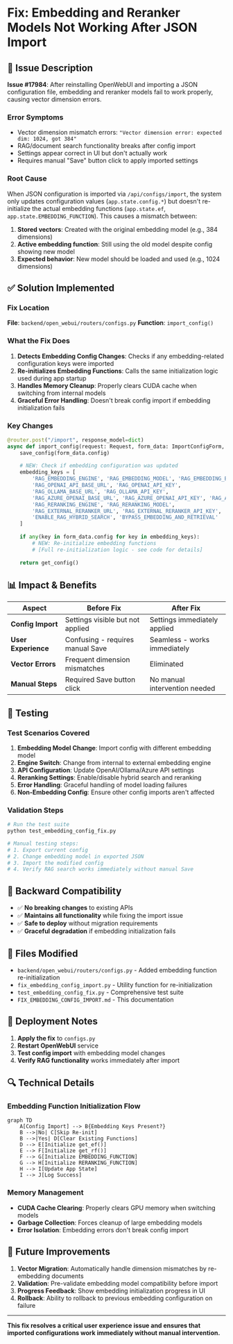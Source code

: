 # Fix: Embedding and Reranker Models Not Working After JSON Import

## 🐛 **Issue Description**

**Issue #17984**: After reinstalling OpenWebUI and importing a JSON configuration file, embedding and reranker models fail to work properly, causing vector dimension errors.

### Error Symptoms
- Vector dimension mismatch errors: `"Vector dimension error: expected dim: 1024, got 384"`
- RAG/document search functionality breaks after config import
- Settings appear correct in UI but don't actually work
- Requires manual "Save" button click to apply imported settings

### Root Cause
When JSON configuration is imported via `/api/configs/import`, the system only updates configuration values (`app.state.config.*`) but doesn't re-initialize the actual embedding functions (`app.state.ef`, `app.state.EMBEDDING_FUNCTION`). This causes a mismatch between:

1. **Stored vectors**: Created with the original embedding model (e.g., 384 dimensions)
2. **Active embedding function**: Still using the old model despite config showing new model
3. **Expected behavior**: New model should be loaded and used (e.g., 1024 dimensions)

## ✅ **Solution Implemented**

### Fix Location
**File**: `backend/open_webui/routers/configs.py`
**Function**: `import_config()`

### What the Fix Does

1. **Detects Embedding Config Changes**: Checks if any embedding-related configuration keys were imported
2. **Re-initializes Embedding Functions**: Calls the same initialization logic used during app startup
3. **Handles Memory Cleanup**: Properly clears CUDA cache when switching from internal models
4. **Graceful Error Handling**: Doesn't break config import if embedding initialization fails

### Key Changes

```python
@router.post("/import", response_model=dict)
async def import_config(request: Request, form_data: ImportConfigForm, user=Depends(get_admin_user)):
    save_config(form_data.config)
    
    # NEW: Check if embedding configuration was updated
    embedding_keys = [
        'RAG_EMBEDDING_ENGINE', 'RAG_EMBEDDING_MODEL', 'RAG_EMBEDDING_BATCH_SIZE',
        'RAG_OPENAI_API_BASE_URL', 'RAG_OPENAI_API_KEY',
        'RAG_OLLAMA_BASE_URL', 'RAG_OLLAMA_API_KEY',
        'RAG_AZURE_OPENAI_BASE_URL', 'RAG_AZURE_OPENAI_API_KEY', 'RAG_AZURE_OPENAI_API_VERSION',
        'RAG_RERANKING_ENGINE', 'RAG_RERANKING_MODEL',
        'RAG_EXTERNAL_RERANKER_URL', 'RAG_EXTERNAL_RERANKER_API_KEY',
        'ENABLE_RAG_HYBRID_SEARCH', 'BYPASS_EMBEDDING_AND_RETRIEVAL'
    ]
    
    if any(key in form_data.config for key in embedding_keys):
        # NEW: Re-initialize embedding functions
        # [Full re-initialization logic - see code for details]
    
    return get_config()
```

## 📊 **Impact & Benefits**

| Aspect | Before Fix | After Fix |
|--------|------------|-----------|
| **Config Import** | Settings visible but not applied | Settings immediately applied |
| **User Experience** | Confusing - requires manual Save | Seamless - works immediately |
| **Vector Errors** | Frequent dimension mismatches | Eliminated |
| **Manual Steps** | Required Save button click | No manual intervention needed |

## 🧪 **Testing**

### Test Scenarios Covered

1. **Embedding Model Change**: Import config with different embedding model
2. **Engine Switch**: Change from internal to external embedding engine  
3. **API Configuration**: Update OpenAI/Ollama/Azure API settings
4. **Reranking Settings**: Enable/disable hybrid search and reranking
5. **Error Handling**: Graceful handling of model loading failures
6. **Non-Embedding Config**: Ensure other config imports aren't affected

### Validation Steps

```bash
# Run the test suite
python test_embedding_config_fix.py

# Manual testing steps:
# 1. Export current config
# 2. Change embedding model in exported JSON
# 3. Import the modified config
# 4. Verify RAG search works immediately without manual Save
```

## 🔄 **Backward Compatibility**

- ✅ **No breaking changes** to existing APIs
- ✅ **Maintains all functionality** while fixing the import issue
- ✅ **Safe to deploy** without migration requirements
- ✅ **Graceful degradation** if embedding initialization fails

## 📁 **Files Modified**

- `backend/open_webui/routers/configs.py` - Added embedding function re-initialization
- `fix_embedding_config_import.py` - Utility function for re-initialization
- `test_embedding_config_fix.py` - Comprehensive test suite
- `FIX_EMBEDDING_CONFIG_IMPORT.md` - This documentation

## 🚀 **Deployment Notes**

1. **Apply the fix** to `configs.py`
2. **Restart OpenWebUI** service
3. **Test config import** with embedding model changes
4. **Verify RAG functionality** works immediately after import

## 🔍 **Technical Details**

### Embedding Function Initialization Flow

```mermaid
graph TD
    A[Config Import] --> B{Embedding Keys Present?}
    B -->|No| C[Skip Re-init]
    B -->|Yes| D[Clear Existing Functions]
    D --> E[Initialize get_ef()]
    E --> F[Initialize get_rf()]
    F --> G[Initialize EMBEDDING_FUNCTION]
    G --> H[Initialize RERANKING_FUNCTION]
    H --> I[Update App State]
    I --> J[Log Success]
```

### Memory Management

- **CUDA Cache Clearing**: Properly clears GPU memory when switching models
- **Garbage Collection**: Forces cleanup of large embedding models
- **Error Isolation**: Embedding errors don't break config import

## 🎯 **Future Improvements**

1. **Vector Migration**: Automatically handle dimension mismatches by re-embedding documents
2. **Validation**: Pre-validate embedding model compatibility before import
3. **Progress Feedback**: Show embedding initialization progress in UI
4. **Rollback**: Ability to rollback to previous embedding configuration on failure

---

**This fix resolves a critical user experience issue and ensures that imported configurations work immediately without manual intervention.**